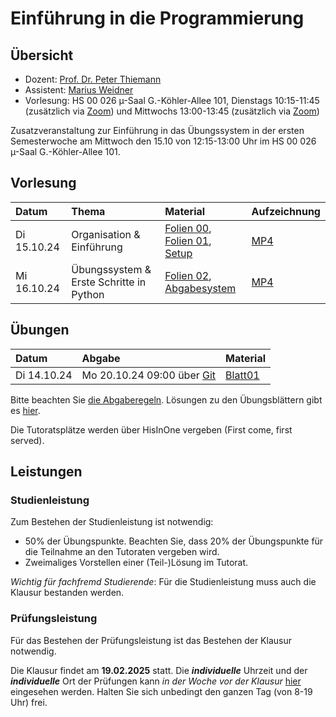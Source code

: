 # Einführung in die Programmierung 

## Übersicht

- Dozent: [Prof. Dr. Peter Thiemann](/team/thiemann.md)
- Assistent: [Marius Weidner](/team/weidner.md)
- Vorlesung: HS 00 026 µ-Saal G.-Köhler-Allee 101, Dienstags 10:15-11:45 (zusätzlich via [Zoom](
https://uni-freiburg.zoom-x.de/j/64443056752?pwd=7YKmIQzPdPnnOhdfQfwEuFO8BQ3okN.1
)) und Mittwochs 13:00-13:45 (zusätzlich via [Zoom](
https://uni-freiburg.zoom-x.de/j/63628810811?pwd=1xwbDfFckvI25aYCgn6Fd0J5exDOZM.1
))

<div class="warning">
Zusatzveranstaltung zur Einführung in das Übungssystem in der ersten Semesterwoche am Mittwoch den 15.10 von 12:15-13:00 Uhr im HS 00 026 µ-Saal G.-Köhler-Allee 101.
</div>


## Vorlesung

| Datum | Thema | Material | Aufzeichnung 
|:-----|:-----|:-----|:-----|
| Di 15.10.24 | Organisation & Einführung | [Folien 00][lecture00-slides], [Folien 01][lecture00-slides1], [Setup][lecture00-script1] | [MP4][lecture00-recording] |
| Mi 16.10.24 | Übungssystem & Erste Schritte in Python | [Folien 02][lecture01-slides], [Abgabesystem][lecture01-script2] | [MP4][lecture01-recording] |

[lecture00-slides]:  /teaching/25ws/eidp/slides/infoI00.pdf
[lecture00-slides1]: /teaching/25ws/eidp/slides/infoI01.pdf
[lecture00-recording]: https://archive.informatik.uni-freiburg.de/courses/proglang/2025-WS-Info1/2025-10-14-lecture.mp4
[lecture00-script1]: eidp/setup/setup.html
[lecture01-slides]: /teaching/25ws/eidp/slides/infoI02.pdf
[lecture01-recording]: /teaching/25ws/eidp.html
[lecture01-script2]:  eidp/abgabesystem/abgabesystem.html

## Übungen

| Datum | Abgabe | Material |
|:-----|:-----|:-----|
| Di 14.10.24 | Mo 20.10.24 09:00 über [Git][git] | [Blatt01][exercise01-pdf]

[git]: https://git.laurel.informatik.uni-freiburg.de
[exercise01-pdf]: /teaching/25ws/eidp/exercises/sheet01.pdf

Bitte beachten Sie [die Abgaberegeln](/teaching/25ws/eidp/rules.html).
Lösungen zu den Übungsblättern gibt es [hier](https://git.laurel.informatik.uni-freiburg.de/2025WS-EidP/solutions).

Die Tutoratsplätze werden über HisInOne vergeben (First come, first served).

## Leistungen

### Studienleistung

Zum Bestehen der Studienleistung ist notwendig:
- 50% der Übungspunkte. Beachten Sie, dass 20% der Übungspunkte für die Teilnahme an den Tutoraten vergeben wird.
- Zweimaliges Vorstellen einer (Teil-)Lösung im Tutorat.

_Wichtig für fachfremd Studierende_: Für die Studienleistung muss auch die Klausur bestanden werden. 

### Prüfungsleistung 

Für das Bestehen der Prüfungsleistung ist das Bestehen der Klausur notwendig.

Die Klausur findet am **19.02.2025** statt. 
Die **_individuelle_** Uhrzeit und der **_individuelle_** Ort der Prüfungen kann _in der Woche vor der Klausur_ [hier](/teaching/25ws/eidp.html) eingesehen werden. Halten Sie sich unbedingt den ganzen Tag (von 8-19 Uhr) frei.
